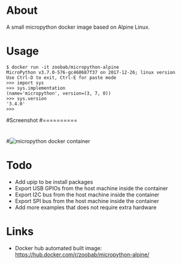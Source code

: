 About
=====

A small micropython docker image based on Alpine Linux.

Usage
=====

```
$ docker run -it zoobab/micropython-alpine
MicroPython v3.7.0-576-gc460687f37 on 2017-12-26; linux version
Use Ctrl-D to exit, Ctrl-E for paste mode
>>> import sys
>>> sys.implementation
(name='micropython', version=(3, 7, 0))
>>> sys.version
'3.4.0'
>>> 
```

#Screenshot
#==========
#
#![micropython docker container](micropython-docker.png)

Todo
====

* Add upip to be install packages
* Export USB GPIOs from the host machine inside the container
* Export I2C bus from the host machine inside the container
* Export SPI bus from the host machine inside the container
* Add more examples that does not require extra hardware

Links
=====

* Docker hub automated built image: https://hub.docker.com/r/zoobab/micropython-alpine/
